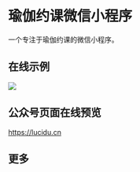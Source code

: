 # 瑜伽约课微信小程序

一个专注于瑜伽约课的微信小程序。

## 在线示例

<img src="/images/扫码_搜索联合传播样式-标准色版.png">

## 公众号页面在线预览

https://lucidu.cn

## 更多
